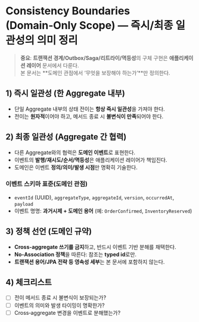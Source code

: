 # Consistency Boundaries (Domain‑Only Scope) — 즉시/최종 일관성의 의미 정리

> **중요**: **트랜잭션 경계/Outbox/Saga/리트라이/멱등성**의 구체 구현은 **애플리케이션 레이어** 문서에서 다룬다.  
> 본 문서는 **도메인 관점에서 ‘무엇을 보장해야 하는가’**만 정의한다.

## 1) 즉시 일관성 (한 Aggregate 내부)
- 단일 Aggregate 내부의 상태 전이는 **항상 즉시 일관성**을 가져야 한다.
- 전이는 **원자적**이어야 하고, 메서드 종료 시 **불변식이 만족**되어야 한다.

## 2) 최종 일관성 (Aggregate 간 협력)
- 다른 Aggregate와의 협력은 **도메인 이벤트**로 표현한다.
- 이벤트의 **발행/재시도/순서/멱등성**은 애플리케이션 레이어가 책임진다.
- 도메인은 이벤트 **정의/의미/발생 시점**만 명확히 기술한다.

### 이벤트 스키마 표준(도메인 관점)
- `eventId` (UUID), `aggregateType`, `aggregateId`, `version`, `occurredAt`, `payload`
- 이벤트 명명: **과거시제 + 도메인 용어** (예: `OrderConfirmed`, `InventoryReserved`)

## 3) 정책 선언 (도메인 규약)
- **Cross‑aggregate 쓰기를 금지**하고, 반드시 이벤트 기반 분해를 채택한다.
- **No‑Association 정책**을 따른다: 참조는 **typed id**로만.
- **트랜잭션 용어/JPA 전략 등 영속성 세부**는 본 문서에 포함하지 않는다.

## 4) 체크리스트
- [ ] 전이 메서드 종료 시 불변식이 보장되는가?
- [ ] 이벤트의 의미와 발생 타이밍이 명확한가?
- [ ] Cross‑aggregate 변경을 이벤트로 분해했는가?